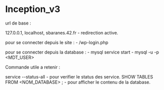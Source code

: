 # Inception_v3

url de base :

127.0.0.1, localhost, sbaranes.42.fr - redirection active.

pour se connecter depuis le site : 
	- /wp-login.php

pour se connecter depuis la database : 
	- mysql service start
	- mysql -u <USER> -p <MDT_USER>

Commande utile a retenir :

service --status-all - pour verifier le status des service.
SHOW TABLES FROM <NOM_DATABASE> ; - pour afficher le contenu de la database.
